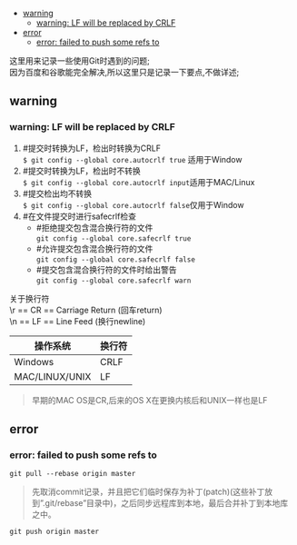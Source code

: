 <!-- MarkdownTOC autolink="true" autoanchor="true" -->

- [warning](#warning)
	- [warning: LF will be replaced by CRLF](#warning-lf-will-be-replaced-by-crlf)
- [error](#error)
	- [error: failed to push some refs to](#error-failed-to-push-some-refs-to)

<!-- /MarkdownTOC -->
这里用来记录一些使用Git时遇到的问题;  
因为百度和谷歌能完全解决,所以这里只是记录一下要点,不做详述;  

<a id="warning"></a>
## warning
<a id="warning-lf-will-be-replaced-by-crlf"></a>
### warning: LF will be replaced by CRLF
1. #提交时转换为LF，检出时转换为CRLF  
`$ git config --global core.autocrlf true` 适用于Window
2. #提交时转换为LF，检出时不转换  
`$ git config --global core.autocrlf input`适用于MAC/Linux
3. #提交检出均不转换  
`$ git config --global core.autocrlf false`仅用于Window
4. #在文件提交时进行safecrlf检查  
	* #拒绝提交包含混合换行符的文件  
	`git config --global core.safecrlf true` 
	* #允许提交包含混合换行符的文件  
	`git config --global core.safecrlf false`
	* #提交包含混合换行符的文件时给出警告  
	`git config --global core.safecrlf warn`

关于换行符  
\r == CR == Carriage Return (回车return)  
\n == LF == Line Feed       (换行newline)  
  
|操作系统|换行符|
|---|---|
|Windows|CRLF|
|MAC/LINUX/UNIX|LF|
  
>早期的MAC OS是CR,后来的OS X在更换内核后和UNIX一样也是LF

<a id="error"></a>
## error
<a id="error-failed-to-push-some-refs-to"></a>
### error: failed to push some refs to

`git pull --rebase origin master`  
>先取消commit记录，并且把它们临时保存为补丁(patch)(这些补丁放到”.git/rebase”目录中)，之后同步远程库到本地，最后合并补丁到本地库之中。  

`git push origin master`